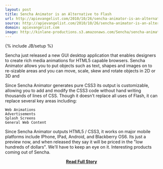 ```yaml
---
layout: post
title: Sencha Animator is an Alternative to Flash
url: http://apievangelist.com/2010/10/26/sencha-animator-is-an-alternative-to-flash/
source: http://apievangelist.com/2010/10/26/sencha-animator-is-an-alternative-to-flash/
domain: apievangelist.com
image: http://kinlane-productions.s3.amazonaws.com/Sencha/sencha-animator
---
```

{% include JB/setup %}<p>Sencha just released a new GUI desktop application that enables designers to create rich media animations for HTML5 capable browsers.
Sencha Animator allows you to put objects such as text, shapes and images on to re-sizable areas and you can move, scale, skew and rotate objects in 2D or 3D and

Since Sencha Animator generates pure CSS3 its output is customizable, allowing you to add and modify the CSS3 code without hand writing thousands of lines of CSS.
Though it doesn't replace all uses of Flash, it can replace several key areas including:

	Web Animations
	Advertisements
	Splash Screens
	General Web Content

Since Sencha Animator outputs HTML5 / CSS3, it works on major mobile platforms include IPhone, IPad, Android, and Blackberry OS6.
Its just a preview now, and when released they say it will be priced in the "low hundreds of dollars".  We'll have to keep an eye on it.
Interesting products coming out of Sencha.</p>
<center><p><a href="http://apievangelist.com/2010/10/26/sencha-animator-is-an-alternative-to-flash/" style='padding:25px; font-sze:18px; font-weight: bold;'>Read Full Story</a></p></center>
